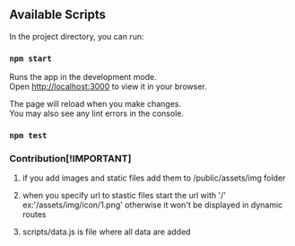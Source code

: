 
## Available Scripts

In the project directory, you can run:

### `npm start`

Runs the app in the development mode.\
Open [http://localhost:3000](http://localhost:3000) to view it in your browser.

The page will reload when you make changes.\
You may also see any lint errors in the console.

### `npm test`


### Contribution[!IMPORTANT]

1. if you add images and static files add them to /public/assets/img folder 

2. when you specify  url to stastic files start the url with '/' ex:'/assets/img/icon/1.png'
otherwise it won't be displayed in dynamic routes
 
3. scripts/data.js is file where all data are added

